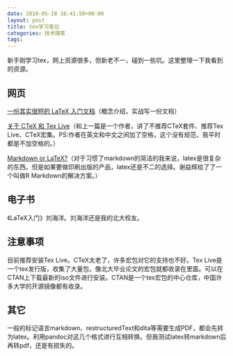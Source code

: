 ```yaml
---
date: 2018-05-18 16:41:50+08:00
layout: post
title: tex学习笔记
categories: 技术随笔
tags: 
---
```


新手刚学习tex，网上资源很多，但新老不一，碰到一些坑。这里整理一下我看到的资源。

## 网页

[一份其实很短的 LaTeX 入门文档](https://liam0205.me/2014/09/08/latex-introduction/)（概念介绍，实战写一份文档）

[关于 CTeX 和 Tex Live](https://liam0205.me/texlive/index.html)（和上一篇是一个作者，讲了不推荐CTeX套件、推荐Tex Live、CTeX宏集。PS:作者在英文和中文之间加了空格，这个没有规范，我平时都是不加空格的。）

[Markdown or LaTeX?](https://yihui.name/en/2013/10/markdown-or-latex/)（对于习惯了markdown的简洁的我来说，latex是很复杂的东西。但是如果要做印刷出版的产品，latex还是不二的选择。谢益辉给了了一个叫做R Markdown的解决方案。）

## 电子书

《LaTeX入门》刘海洋。刘海洋还是我的北大校友。


## 注意事项

目前推荐安装Tex Live。CTeX太老了，许多宏包对它的支持也不好。Tex Live是一个tex发行版，收集了大量包，像北大毕业论文的宏包就都收录在里面。可以在CTAN上下载最新的iso文件进行安装。CTAN是一个tex宏包的中心仓库，中国许多大学的开源镜像都有收录。

## 其它

一般的标记语言markdown、restructuredText和dita等需要生成PDF，都会先转为latex。利用pandoc对这几个格式进行互相转换。但我测试latex转markdown后再转pdf，还是有损失的。